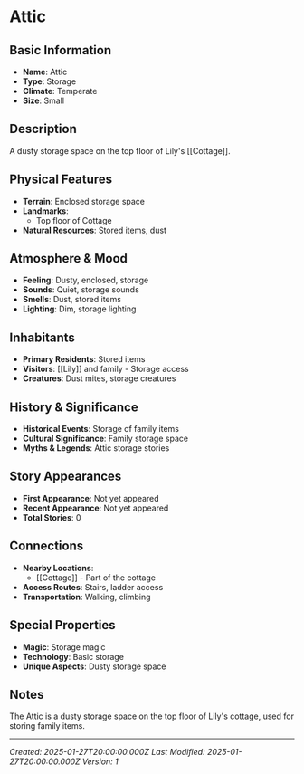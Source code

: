 # Attic

## Basic Information
- **Name**: Attic
- **Type**: Storage
- **Climate**: Temperate
- **Size**: Small

## Description
A dusty storage space on the top floor of Lily's [[Cottage]].

## Physical Features
- **Terrain**: Enclosed storage space
- **Landmarks**: 
  - Top floor of Cottage
- **Natural Resources**: Stored items, dust

## Atmosphere & Mood
- **Feeling**: Dusty, enclosed, storage
- **Sounds**: Quiet, storage sounds
- **Smells**: Dust, stored items
- **Lighting**: Dim, storage lighting

## Inhabitants
- **Primary Residents**: Stored items
- **Visitors**: [[Lily]] and family - Storage access
- **Creatures**: Dust mites, storage creatures

## History & Significance
- **Historical Events**: Storage of family items
- **Cultural Significance**: Family storage space
- **Myths & Legends**: Attic storage stories

## Story Appearances
- **First Appearance**: Not yet appeared
- **Recent Appearance**: Not yet appeared
- **Total Stories**: 0

## Connections
- **Nearby Locations**: 
  - [[Cottage]] - Part of the cottage
- **Access Routes**: Stairs, ladder access
- **Transportation**: Walking, climbing

## Special Properties
- **Magic**: Storage magic
- **Technology**: Basic storage
- **Unique Aspects**: Dusty storage space

## Notes
The Attic is a dusty storage space on the top floor of Lily's cottage, used for storing family items.

---
*Created: 2025-01-27T20:00:00.000Z*
*Last Modified: 2025-01-27T20:00:00.000Z*
*Version: 1*
